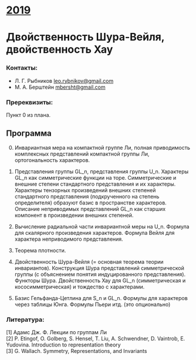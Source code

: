 # [__2019__](./README.md)

# Двойственность Шура-Вейля, двойственность Хау

### Контакты:
* Л. Г. Рыбников <leo.rybnikov@gmail.com>
* М. A. Берштейн <mbersht@gmail.com>

### Пререквизиты:
Пункт 0 из плана.

## Программа

0. Инвариантная мера на компактной группе Ли, полная приводимость комплексных представлений компактной группы Ли, ортогональность характеров.  


1. Представления группы GL_n, представления группы U_n. Характеры GL_n как симметрические функции на торе. Симметрические и внешние степени стандартного представления и их характеры. Характеры тензорных произведений внешних степеней стандартного представления (подкрученного на степень определителя) образуют базис в пространстве характеров. Описание неприводимых представлений GL_n как старших компонент в произведении внешних степеней.  


2. Вычисление радиальной части инвариантной меры на U_n.  Формула для скалярного произведения характеров. Формула Вейля для характера неприводимого представления.  


3. Теорема плотности.  


4. Двойственность Шура-Вейля (= основная теорема теории инвариантов). Конструкция Шура представлений симметрической группы (с объяснением понятия индуцированного представления). Функторы Шура. Двойственность Хау для GL_n (симметрическая и кососимметрическая) и тождество с характерами.  


5. Базис Гельфанда-Цетлина для S_n и GL_n. Формулы для характеров через таблицы Юнга. Формулы Пьери итд. (это опционально)  


### Литература:
[1] Адамс Дж. Ф. Лекции по группам Ли  
[2] P. Etingof, O. Golberg, S. Hensel, T. Liu, A. Schwendner, D. Vaintrob, E. Yudovina. Introduction to representation theory  
[3] G. Wallach. Symmetry, Representations, and Invariants  
